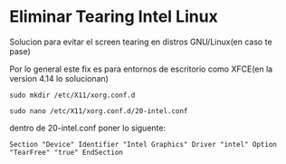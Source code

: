 # Eliminar Tearing Intel Linux

Solucion para evitar el screen tearing en distros GNU/Linux(en caso te pase)

Por lo general este fix es para entornos de escritorio como XFCE(en la version 4.14 lo solucionan)



`sudo mkdir /etc/X11/xorg.conf.d`

`sudo nano /etc/X11/xorg.conf.d/20-intel.conf`

dentro de 20-intel.conf poner lo siguente:

`Section "Device"
 Identifier "Intel Graphics"
 Driver "intel"
 Option "TearFree" "true"
EndSection
`
